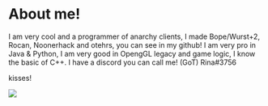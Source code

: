 # About me!

I am very cool and a programmer of anarchy clients, I made Bope/Wurst+2, Rocan, Noonerhack and otehrs, you can see in my github!
I am very pro in Java & Python, I am very good in OpengGL legacy and game logic, I know the basic of C++.
I have a discord you can call me!
(GoT) Rina#3756

kisses!

![](https://counter.gofiber.io/badge/SirRina/SirRina)
